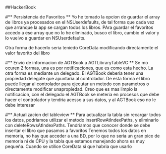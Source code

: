 ##HackerBook

#** Persistencia de Favoritos **
Yo he tomado la opcion de guardar el array de libros ya procesados en el NSUserdefaults, de tal forma que cada vez que arranque la app se cargan todos los libros. PAra guardar el favoritos accedo a ese array que no lo he eliminado, busco el libro, cambio el valor y lo vuelvo a guardar en NSUserdefaults.

Otra forma de hacerlo seria teniedo CoreData modificando directamente el valor favorito del libro

#** Envio de informacion de AGTBook a AGTLibraryTableVC **
Se mo ocuren 2 formas, una es por notificaciones, que es como esta hecho. 
La otra forma es mediante un delegado. El AGTBook deberia tener una propiedad delegate que apuntaria al controlador. De esta forma el libro puede llegar al controlador para ejecutar un metodo con parametros o directamente modificar unapropiedad. 
Creo que es mas limpio la notificacion, con el delegado el AGTBook se meteria en procesos que debe hacer el controlador y tendria acesso a sus datos, y al AGTBook eso no le debe interesar

#** Actualizacion del tableview **
Para actualizar la tabla sin recargar todos los datos, podriamos utilizar el metodo insertRowAtIndexPaths, y eliminarlo con deleteRowsAtIndexPaths. Tendriamos que conocer donde se debe insertar el libro que pasamos a favoritos
Tenemos todos los datos en memoria, no hay que acceder a una BD, por lo que no seria un gran pico de memoria ni de CPU y la tabla que estamos manejando ahora es muy pequeña. Cuando se utilice CoreData si que habria que usarlo
